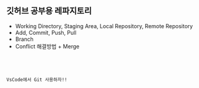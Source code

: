 ## 깃허브 공부용 레파지토리

- Working Directory, Staging Area, Local Repository, Remote Repository
- Add, Commit, Push, Pull
- Branch
- Conflict 해결방법 + Merge

<code>
  <title>이건 새로운 기능!!</title>
    <p>VsCode에서 Git 사용하자!!</p>
</code>